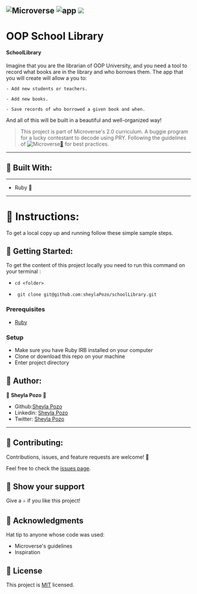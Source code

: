 ![Microverse](https://img.shields.io/badge/Microverse2.0-blueviolet) ![app](https://img.shields.io/badge/Myapp-blue) ![](https://img.shields.io/github/followers/sheylaPozo?style=social)
---
# OOP School Library
#### SchoolLibrary

Imagine that you are the librarian of OOP University, and you need a tool to record what books are in the library and who borrows them. The app that you will create will allow a you to:

    - Add new students or teachers.

    - Add new books.

    - Save records of who borrowed a given book and when.

And all of this will be built in a beautiful and well-organized way!

> This project is part of Microverse's 2.0 curriculum. A buggie program for a lucky contestant to decode using PRY. Following the guidelines of ![Microverse](https://img.shields.io/badge/Microverse2.0-blueviolet)[🔗](https://www.microverse.org/) for best practices.
---

## 🤍 Built With:

---

- Ruby  🤍

---

# 🤍 Instructions:

To get a local copy up and running follow these simple sample steps.

## 🤍 Getting Started:

To get the content of this project locally you need to run this command on your terminal :

 - ` cd <folder> `

- ` git clone git@github.com:sheylaPozo/schoolLibrary.git`

### Prerequisites

- [Ruby](https://www.ruby-lang.org/en/)

### Setup

- Make sure you have Ruby IRB installed on your computer
- Clone or download this repo on your machine
- Enter project directory

## 🤍 Author:

👤 **Sheyla Pozo** 🤍


- Github:[Sheyla Pozo](https://github.com/sheylaPozo)
- Linkedin: [Sheyla Pozo](https://www.linkedin.com/in/sheypozo/)
- Twitter: [Sheyla Pozo](https://twitter.com/sheyPozo)

---

## 🤝 Contributing:

Contributions, issues, and feature requests are welcome! 🤍


Feel free to check the [issues page](https://github.com/schoolLibrary/issues).


## 🤍 Show your support

Give a `⭐️` if you like this project!

## 🤍 Acknowledgments

Hat tip to anyone whose code was used:
- Microverse's guidelines
- Inspiration

## 📝 License

This project is [MIT](./LICENSE.md) licensed.
